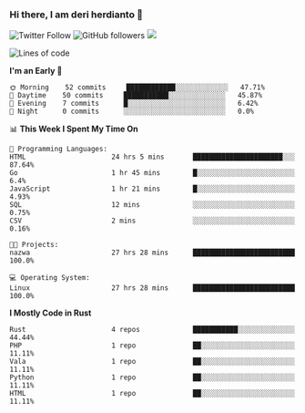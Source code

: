 ### Hi there, I am deri herdianto 👋
![Twitter Follow](https://img.shields.io/twitter/follow/deikatsuo?label=Follow)
![GitHub followers](https://img.shields.io/github/followers/deikatsuo?label=Follow&style=social)
![](https://visitor-badge.glitch.me/badge?page_id=deikatsuo.deikatsuo)

<!--
**deikatsuo/deikatsuo** is a ✨ _special_ ✨ repository because its `README.md` (this file) appears on your GitHub profile.

Here are some ideas to get you started:

- 🔭 I’m currently working on ...
- 🌱 I’m currently learning ...
- 👯 I’m looking to collaborate on ...
- 🤔 I’m looking for help with ...
- 💬 Ask me about ...
- 📫 How to reach me: ...
- 😄 Pronouns: ...
- ⚡ Fun fact: ...
-->

<!--START_SECTION:waka-->
![Lines of code](https://img.shields.io/badge/From%20Hello%20World%20I%27ve%20Written-0%20lines%20of%20code-blue)

**I'm an Early 🐤** 

```text
🌞 Morning    52 commits     ████████████░░░░░░░░░░░░░   47.71% 
🌆 Daytime    50 commits     ███████████░░░░░░░░░░░░░░   45.87% 
🌃 Evening    7 commits      █░░░░░░░░░░░░░░░░░░░░░░░░   6.42% 
🌙 Night      0 commits      ░░░░░░░░░░░░░░░░░░░░░░░░░   0.0%

```


📊 **This Week I Spent My Time On** 

```text
💬 Programming Languages: 
HTML                     24 hrs 5 mins       ██████████████████████░░░   87.64% 
Go                       1 hr 45 mins        █░░░░░░░░░░░░░░░░░░░░░░░░   6.4% 
JavaScript               1 hr 21 mins        █░░░░░░░░░░░░░░░░░░░░░░░░   4.93% 
SQL                      12 mins             ░░░░░░░░░░░░░░░░░░░░░░░░░   0.75% 
CSV                      2 mins              ░░░░░░░░░░░░░░░░░░░░░░░░░   0.16%

🐱‍💻 Projects: 
nazwa                    27 hrs 28 mins      █████████████████████████   100.0%

💻 Operating System: 
Linux                    27 hrs 28 mins      █████████████████████████   100.0%

```

**I Mostly Code in Rust** 

```text
Rust                     4 repos             ███████████░░░░░░░░░░░░░░   44.44% 
PHP                      1 repo              ██░░░░░░░░░░░░░░░░░░░░░░░   11.11% 
Vala                     1 repo              ██░░░░░░░░░░░░░░░░░░░░░░░   11.11% 
Python                   1 repo              ██░░░░░░░░░░░░░░░░░░░░░░░   11.11% 
HTML                     1 repo              ██░░░░░░░░░░░░░░░░░░░░░░░   11.11%

```



<!--END_SECTION:waka-->
